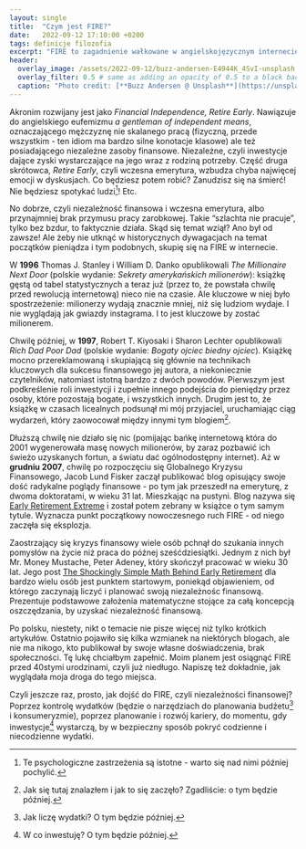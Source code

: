```yaml
---
layout: single
title:  "Czym jest FIRE?"
date:   2022-09-12 17:10:00 +0200
tags: definicje filozofia
excerpt: "FIRE to zagadnienie wałkowane w angielskojęzycznym internecie od lat, ale w polskiej sieci niezależność finansowa pozostaje obcym tematem."
header:
  overlay_image: /assets/2022-09-12/buzz-andersen-E4944K_4SvI-unsplash.jpg
  overlay_filter: 0.5 # same as adding an opacity of 0.5 to a black background
  caption: "Photo credit: [**Buzz Andersen @ Unsplash**](https://unsplash.com/@ldandersen)"
---
```

Akronim rozwijany jest jako *Financial Independence, Retire Early*. Nawiązuje do angielskiego eufemizmu *a gentleman of independent means*, oznaczającego mężczyznę nie skalanego pracą (fizyczną, przede wszystkim - ten idiom ma bardzo silne konotacje klasowe) ale też posiadającego niezależne zasoby finansowe. Niezależne, czyli inwestycje dające zyski wystarczające na jego wraz z rodziną potrzeby. Część druga skrótowca, *Retire Early*, czyli wczesna emerytura, wzbudza chyba najwięcej emocji w dyskusjach. Co będziesz potem robić? Zanudzisz się na śmierć! Nie będziesz spotykać ludzi[^9]! Etc.

No dobrze, czyli niezależność finansowa i wczesna emerytura, albo przynajmniej brak przymusu pracy zarobkowej. Takie “szlachta nie pracuje”, tylko bez bzdur, to faktycznie działa. Skąd się temat wziął? Ano był od zawsze! Ale żeby nie utknąć w historycznych dywagacjach na temat początków pieniądza i tym podobnych, skupię się na FIRE w internecie.

W **1996** Thomas J. Stanley i William D. Danko opublikowali *The Millionaire Next Door* (polskie wydanie: *Sekrety amerykańskich milionerów*): książkę gęstą od tabel statystycznych a teraz już (przez to, że powstała chwilę przed rewolucją internetową) nieco nie na czasie. Ale kluczowe w niej było spostrzeżenie: milionerzy wydają znacznie mniej, niż się ludziom wydaje. I nie wyglądają jak gwiazdy instagrama. I to jest kluczowe by zostać milionerem.

Chwilę później, w **1997**, Robert T. Kiyosaki i Sharon Lechter opublikowali *Rich Dad Poor Dad* (polskie wydanie: *Bogaty ojciec biedny ojciec*). Książkę mocno przereklamowaną i skupiającą się głównie na technikach kluczowych dla sukcesu finansowego jej autora, a niekoniecznie czytelników, natomiast istotną bardzo z dwóch powodów. Pierwszym jest podkreślenie roli inwestycji i zupełnie innego podejścia do pieniędzy przez osoby, które pozostają bogate, i wszystkich innych. Drugim jest to, że książkę w czasach licealnych podsunął mi mój przyjaciel, uruchamiając ciąg wydarzeń, który zaowocował między innymi tym blogiem[^7].

Dłuższą chwilę nie działo się nic (pomijając bańkę internetową która do 2001 wygenerowała masę nowych milionerów, by zaraz pozbawić ich świeżo uzyskanych fortun, a światu dać ogólnodostępny internet). Aż w **grudniu 2007**, chwilę po rozpoczęciu się Globalnego Kryzysu Finansowego, Jacob Lund Fisker zaczął publikować blog opisujący swoje dość radykalne poglądy finansowe - po tym jak przeszedł na emeryturę, z dwoma doktoratami, w wieku 31 lat. Mieszkając na pustyni. Blog nazywa się [Early Retirement Extreme][1] i został potem zebrany w książce o tym samym tytule. Wyznacza punkt początkowy nowoczesnego ruch FIRE - od niego zaczęła się eksplozja.

Zaostrzający się kryzys finansowy wiele osób pchnął do szukania innych pomysłów na życie niż praca do późnej sześćdziesiątki. Jednym z nich był Mr. Money Mustache, Peter Adeney, który skończył pracować w wieku 30 lat. Jego post [The Shockingly Simple Math Behind Early Retirement][2] dla bardzo wielu osób jest punktem startowym, poniekąd objawieniem, od którego zaczynają liczyć i planować swoją niezależnośc finansową. Prezentuje podstawowe założenia matematyczne stojące za całą koncepcją oszczędzania, by uzyskać niezależność finansową.

Po polsku, niestety, nikt o temacie nie pisze więcej niż tylko krótkich artykułów. Ostatnio pojawiło się kilka wzmianek na niektórych blogach, ale nie ma nikogo, kto publikował by swoje własne doświadczenia, brak społeczności. Tę lukę chciałbym zapełnić. Moim planem jest osiągnąć FIRE przed 40stymi urodzinami, czyli już niedługo. Napiszę też dokładnie, jak wyglądała moja droga do tego miejsca.

Czyli jeszcze raz, prosto, jak dojść do FIRE, czyli niezależności finansowej? Poprzez kontrolę wydatków (będzie o narzędziach do planowania budżetu[^3] i konsumeryzmie), poprzez planowanie i rozwój kariery, do momentu, gdy inwestycje[^8] wystarczą, by w bezpieczny sposób pokryć codzienne i niecodzienne wydatki.

[^3]: Jak liczę wydatki? O tym będzie później.
[^7]: Jak się tutaj znalazłem i jak to się zaczęło? Zgadliście: o tym będzie później.
[^8]: W co inwestuję? O tym będzie później.
[^9]: Te psychologiczne zastrzeżenia są istotne - warto się nad nimi później pochylić.

[1]: https://earlyretirementextreme.com/why-financial-independence-part-i-early-motivations.html
[2]: https://www.mrmoneymustache.com/2012/01/13/the-shockingly-simple-math-behind-early-retirement/
